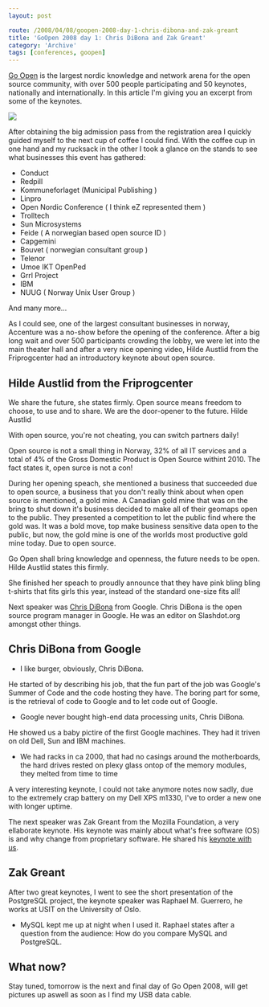 ```yaml
---
layout: post

route: /2008/04/08/goopen-2008-day-1-chris-dibona-and-zak-greant
title: 'GoOpen 2008 day 1: Chris DiBona and Zak Greant'
category: 'Archive'
tags: [conferences, goopen]
---
```


<a class="ph" target="_blank" rel="noopener noreferrer" href="http://www.goopen.no">Go
Open</a> is the largest nordic knowledge and network arena for the open source
community, with over 500 people participating and 50 keynotes, nationally and
internationally. In this article I'm giving you an excerpt from some of the
keynotes.

<img src="/img/blog/imgc446408cc25f87021de33bd102a0c794.jpg" class="ph"/>

After obtaining the big admission pass from the registration area I quickly
guided myself to the next cup of coffee I could find. With the coffee cup in one
hand and my rucksack in the other I took a glance on the stands to see what
businesses this event has gathered:

- Conduct
- Redpill
- Kommuneforlaget (Municipal Publishing )
- Linpro
- Open Nordic Conference ( I think eZ represented them )
- Trolltech
- Sun Microsystems
- Feide ( A norwegian based open source ID )
- Capgemini
- Bouvet ( norwegian consultant group )
- Telenor
- Umoe IKT OpenPed
- Grrl Project
- IBM
- NUUG ( Norway Unix User Group )

And many more...

As I could see, one of the largest consultant businesses in norway, Accenture
was a no-show before the opening of the conference. After a big long wait and
over 500 participants crowding the lobby, we were let into the main theater hall
and after a very nice opening video, Hilde Austlid from the Friprogcenter had an
introductory keynote about open source.

## Hilde Austlid from the Friprogcenter

We share the future, she states firmly. Open source means freedom to choose, to
use and to share. We are the door-opener to the future. Hilde Austlid

With open source, you're not cheating, you can switch partners daily!

Open source is not a small thing in Norway, 32% of all IT services and a total
of 4% of the Gross Domestic Product is Open Source withint 2010. The fact states
it, open surce is not a con!

During her opening speach, she mentioned a business that succeeded due to open
source, a business that you don't really think about when open source is
mentioned, a gold mine. A Canadian gold mine that was on the bring to shut down
it's business decided to make all of their geomaps open to the public. They
presented a competition to let the public find where the gold was. It was a bold
move, top make business sensitive data open to the public, but now, the gold
mine is one of the worlds most productive gold mine today. Due to open source.

Go Open shall bring knowledge and openness, the future needs to be open. Hilde
Austlid states this firmly.

She finished her speach to proudly announce that they have pink bling bling
t-shirts that fits girls this year, instead of the standard one-size fits all!

Next speaker was
<a class="ph" target="_blank" rel="noopener noreferrer" href="http://en.wikipedia.org/wiki/Chris_DiBona">Chris
DiBona</a> from Google. Chris DiBona is the open source program manager in
Google. He was an editor on Slashdot.org amongst other things.

## Chris DiBona from Google

- I like burger, obviously, Chris DiBona.

He started of by describing his job, that the fun part of the job was Google's
Summer of Code and the code hosting they have. The boring part for some, is the
retrieval of code to Google and to let code out of Google.

- Google never bought high-end data processing units, Chris DiBona.

He showed us a baby pictire of the first Google machines. They had it triven on
old Dell, Sun and IBM machines.

- We had racks in ca 2000, that had no casings around the motherboards, the hard
  drives rested on plexy glass ontop of the memory modules, they melted from
  time to time

A very interesting keynote, I could not take anymore notes now sadly, due to the
extremely crap battery on my Dell XPS m1330, I've to order a new one with longer
uptime.

The next speaker was Zak Greant from the Mozilla Foundation, a very ellaborate
keynote. His keynote was mainly about what's free software (OS) is and why
change from proprietary software. He shared his
<a class="ph" target="_blank" rel="noopener noreferrer" href="http://zak.greant.com/go-open/">keynote
with us</a>.

## Zak Greant

After two great keynotes, I went to see the short presentation of the PostgreSQL
project, the keynote speaker was Raphael M. Guerrero, he works at USIT on the
University of Oslo.

- MySQL kept me up at night when I used it. Raphael states after a question from
  the audience: How do you compare MySQL and PostgreSQL.

## What now?

Stay tuned, tomorrow is the next and final day of Go Open 2008, will get
pictures up aswell as soon as I find my USB data cable.
